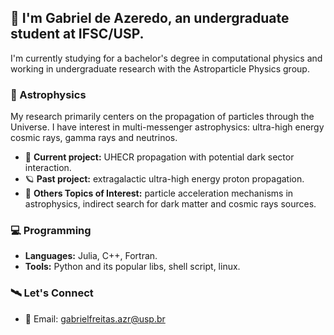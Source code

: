 ## 📡 I'm Gabriel de Azeredo, an undergraduate student at IFSC/USP.

I'm currently studying for a bachelor's degree in computational physics and working in undergraduate research with the Astroparticle Physics group. 

### 🌌 Astrophysics

My research primarily centers on the propagation of particles through the Universe. I have interest in multi-messenger astrophysics: ultra-high energy cosmic rays, gamma rays and neutrinos.

- 🔭 **Current project:** UHECR propagation with potential dark sector interaction.
- 🪐 **Past project:** extragalactic ultra-high energy proton propagation.
- 🚀 **Others Topics of Interest:** particle acceleration mechanisms in astrophysics, indirect search for dark matter and cosmic rays sources.

### 💻 Programming

- **Languages:** Julia, C++, Fortran.
- **Tools:** Python and its popular libs, shell script, linux.

### 🛰️ Let's Connect

- 📧 Email: gabrielfreitas.azr@usp.br
